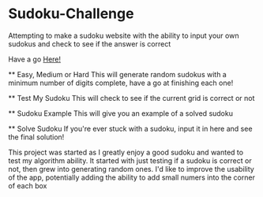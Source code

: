 # Sudoku-Challenge
Attempting to make a sudoku website with the ability to input your own sudokus and check to see if the answer is correct

Have a go <a href = "https://unruffled-noether-72ba3c.netlify.app"> Here! </a>

** Easy, Medium or Hard 
This will generate random sudokus with a minimum number of digits complete, have a go at finishing each one!

** Test My Sudoku
This will check to see if the current grid is correct or not

** Sudoku Example
This will give you an example of a solved sudoku

** Solve Sudoku
If you're ever stuck with a sudoku, input it in here and see the final solution!

This project was started as I greatly enjoy a good sudoku and wanted to test my algorithm ability. It started with just testing if a sudoku is correct or not, then grew into generating random ones.
I'd like to improve the usability of the app, potentially adding the ability to add small numers into the corner of each box
